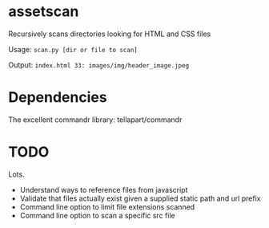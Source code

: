 assetscan
================

Recursively scans directories looking for HTML and CSS files

Usage: `scan.py [dir or file to scan]`

Output: `index.html 33: images/img/header_image.jpeg`


Dependencies
================
The excellent commandr library: tellapart/commandr


TODO 
========

Lots. 
- Understand ways to reference files from javascript
- Validate that files actually exist given a supplied static path
and url prefix
- Command line option to limit file extensions scanned
- Command line option to scan a specific src file


